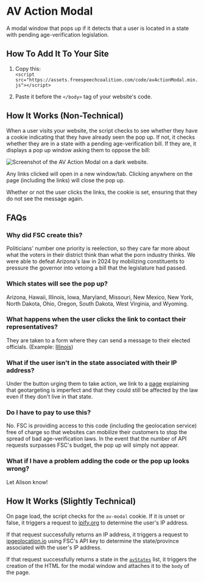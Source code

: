 # AV Action Modal
A modal window that pops up if it detects that a user is located in a state with pending age-verification legislation.


## How To Add It To Your Site

1. Copy this:  
`<script src="https://assets.freespeechcoalition.com/code/avActionModal.min.js"></script>`

2. Paste it before the `</body>` tag of your website's code.

## How It Works (Non-Technical)

When a user visits your website, the script checks to see whether they have a cookie indicating that they have already seen the pop up. If not, it checks whether they are  in a state with a pending age-verification bill. If they are, it displays a pop up window asking them to oppose the bill:

![Screenshot of the AV Action Modal on a dark website.](https://assets.freespeechcoalition.com/code/modalDark.png)

Any links clicked will open in a new window/tab. Clicking anywhere on the page (including the links) will close the pop up.

Whether or not the user clicks the links, the cookie is set, ensuring that they do not see the message again.

## FAQs
### Why did FSC create this?
Politicians' number one priority is reelection, so they care far more about what the voters in their district think than what the porn industry thinks. We were able to defeat Arizona's law in 2024 by mobilizing constituents to pressure the governor into vetoing a bill that the legislature had passed.  

### Which states will see the pop up?
Arizona, Hawaii, Illinois, Iowa, Maryland, Missouri, New Mexico, New York, North Dakota, Ohio, Oregon, South Dakota, West Virginia, and Wyoming.

### What happens when the user clicks the link to contact their representatives?
They are taken to a form where they can send a message to their elected officials. (Example: [Illinois](https://www.defendonlineprivacy.com/il/action.php))

### What if the user isn't in the state associated with their IP address?
Under the button urging them to take action, we link to a [page](https://defendonlineprivacy.com/geolocation.php) explaining that geotargeting is imperfect and that they could still be affected by the law even if they don't live in that state.

### Do I have to pay to use this?
No. FSC is providing access to this code (including the geolocation service) free of charge so that websites can mobilize their customers to stop the spread of bad age-verification laws. In the event that the number of API requests surpasses FSC's budget, the pop up will simply not appear.

### What if I have a problem adding the code or the pop up looks wrong?
Let Alison know!


## How It Works (Slightly Technical)
On page load, the script checks for the `av-modal` cookie. If it is unset or false, it triggers a request to [ipify.org](https://www.ipify.org/) to determine the user's IP address.

If that request successfully returns an IP address, it triggers a request to [ipgeolocation.io](https://ipgeolocation.io/) using FSC's API key to determine the state/province associated with the user's IP address.

If that request successfully returns a state in the [`avStates`](https://github.com/freespeechadmin/avActionModal/blob/375bf96c788ac443c183676375362a92327aa05c/avActionModal.js#L9) list, it triggers the creation of the HTML for the modal window and attaches it to the `body` of the page.
